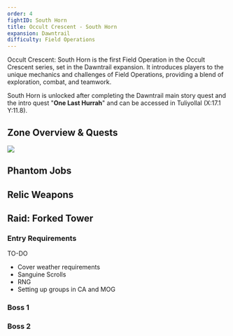 ```yaml
---
order: 4
fightID: South Horn
title: Occult Crescent - South Horn
expansion: Dawntrail
difficulty: Field Operations
---
```


Occult Crescent: South Horn is the first Field Operation in the Occult Crescent series, set in the Dawntrail expansion. It introduces players to the unique mechanics and challenges of Field Operations, providing a blend of exploration, combat, and teamwork.

South Horn is unlocked after completing the Dawntrail main story quest and the intro quest "**One Last Hurrah**" and can be accessed in Tuliyollal (X:17.1 Y:11.8).

## Zone Overview & Quests

![](/images/southhorn-map1.webp)

## Phantom Jobs

## Relic Weapons

## Raid: Forked Tower

### Entry Requirements

TO-DO
- Cover weather requirements
- Sanguine Scrolls
- RNG
- Setting up groups in CA and MOG

### Boss 1

### Boss 2

